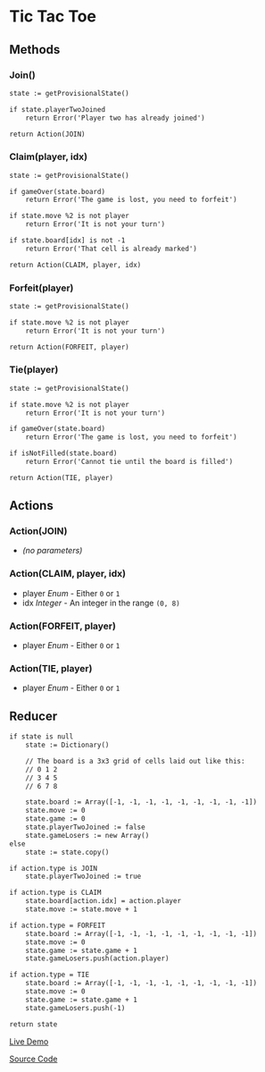 # Tic Tac Toe


## Methods

### Join()

```txt
state := getProvisionalState()

if state.playerTwoJoined
	return Error('Player two has already joined')

return Action(JOIN)
```

### Claim(player, idx)

```txt
state := getProvisionalState()

if gameOver(state.board)
	return Error('The game is lost, you need to forfeit')

if state.move %2 is not player
	return Error('It is not your turn')

if state.board[idx] is not -1
	return Error('That cell is already marked')

return Action(CLAIM, player, idx)
```

### Forfeit(player)

```txt
state := getProvisionalState()

if state.move %2 is not player
	return Error('It is not your turn')

return Action(FORFEIT, player)
```

### Tie(player)

```txt
state := getProvisionalState()

if state.move %2 is not player
	return Error('It is not your turn')

if gameOver(state.board)
	return Error('The game is lost, you need to forfeit')

if isNotFilled(state.board)
	return Error('Cannot tie until the board is filled')

return Action(TIE, player)
```

## Actions

### Action(JOIN)

* *(no parameters)*

### Action(CLAIM, player, idx)

* player *Enum* - Either `0` or `1`
* idx *Integer* - An integer in the range `(0, 8)`

### Action(FORFEIT, player)

* player *Enum* - Either `0` or `1`

### Action(TIE, player)

* player *Enum* - Either `0` or `1`

## Reducer

```txt
if state is null
	state := Dictionary()

	// The board is a 3x3 grid of cells laid out like this:
	// 0 1 2
	// 3 4 5
	// 6 7 8

	state.board := Array([-1, -1, -1, -1, -1, -1, -1, -1, -1])
	state.move := 0
	state.game := 0
	state.playerTwoJoined := false
	state.gameLosers := new Array()
else
	state := state.copy()

if action.type is JOIN
	state.playerTwoJoined := true

if action.type is CLAIM
	state.board[action.idx] = action.player
	state.move := state.move + 1

if action.type = FORFEIT
	state.board := Array([-1, -1, -1, -1, -1, -1, -1, -1, -1])
	state.move := 0
	state.game := state.game + 1
	state.gameLosers.push(action.player)

if action.type = TIE
	state.board := Array([-1, -1, -1, -1, -1, -1, -1, -1, -1])
	state.move := 0
	state.game := state.game + 1
	state.gameLosers.push(-1)

return state
```

[Live Demo](https://conflux-demos.herokuapp.com/tic-tac-toe)

[Source Code](https://github.com/ben-ng/conflux-demos/tree/master/demos/tic-tac-toe)

